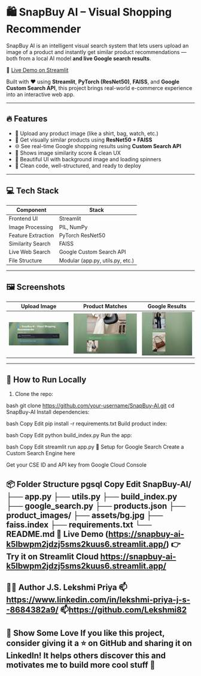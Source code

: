 # 🛍️ SnapBuy AI – Visual Shopping Recommender

SnapBuy AI is an intelligent visual search system that lets users upload an image of a product and instantly get similar product recommendations — both from a local AI model **and live Google search results**.

🚀 [Live Demo on Streamlit](https://snapbuy-ai-k5lbwpm2jdzj5sms2kuus6.streamlit.app)

Built with ❤️ using **Streamlit**, **PyTorch (ResNet50)**, **FAISS**, and **Google Custom Search API**, this project brings real-world e-commerce experience into an interactive web app.

---

## 🔥 Features

- 📸 Upload any product image (like a shirt, bag, watch, etc.)
- 🧠 Get visually similar products using **ResNet50 + FAISS**
- 🌐 See real-time Google shopping results using **Custom Search API**
- 🎯 Shows image similarity score & clean UX
- 🌈 Beautiful UI with background image and loading spinners
- 🧾 Clean code, well-structured, and ready to deploy

---

## 💻 Tech Stack

| Component       | Stack                          |
|----------------|---------------------------------|
| Frontend UI     | Streamlit                       |
| Image Processing | PIL, NumPy                     |
| Feature Extraction | PyTorch ResNet50             |
| Similarity Search | FAISS                         |
| Live Web Search | Google Custom Search API        |
| File Structure  | Modular (app.py, utils.py, etc.)|

---

## 🖼️ Screenshots

| Upload Image | Product Matches | Google Results |
|--------------|-----------------|----------------|
| ![upload](assets/snap1.png) | ![matches](assets/snap2.png) | ![google](assets/snap3.png) |

---

## 🚀 How to Run Locally

1. Clone the repo:

bash
git clone https://github.com/your-username/SnapBuy-AI.git
cd SnapBuy-AI
Install dependencies:

bash
Copy
Edit
pip install -r requirements.txt
Build product index:

bash
Copy
Edit
python build_index.py
Run the app:

bash
Copy
Edit
streamlit run app.py
🔑 Setup for Google Search
Create a Custom Search Engine here

Get your CSE ID and API key from Google Cloud Console

📦 Folder Structure
pgsql
Copy
Edit
SnapBuy-AI/
├── app.py
├── utils.py
├── build_index.py
├── google_search.py
├── products.json
├── product_images/
├── assets/bg.jpg
├── faiss.index
├── requirements.txt
└── README.md
📱 Live Demo (https://snapbuy-ai-k5lbwpm2jdzj5sms2kuus6.streamlit.app/)
👉 Try it on Streamlit Cloud
https://snapbuy-ai-k5lbwpm2jdzj5sms2kuus6.streamlit.app/
---
🙋‍♀️ Author
J.S. Lekshmi Priya
📫 https://www.linkedin.com/in/lekshmi-priya-j-s--8684382a9/
📫https://github.com/Lekshmi82
---
🌟 Show Some Love
If you like this project, consider giving it a ⭐ on GitHub and sharing it on LinkedIn!
It helps others discover this and motivates me to build more cool stuff 💙
---
